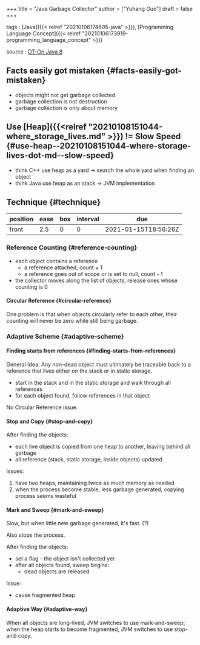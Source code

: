 +++
title = "Java Garbage Collector"
author = ["Yuhang Guo"]
draft = false
+++

tags
: [Java]({{< relref "20210106174605-java" >}}), [Programming Language Concept]({{< relref "20210106173919-programming_language_concept" >}})

source
: [DT-On Java 8](x-devonthink-item://199347D4-709D-41DF-84EA-B02E4E11ACEE)


## Facts easily got mistaken {#facts-easily-got-mistaken}

-   objects might not get garbage collected
-   garbage collection is not destruction
-   garbage collection is only about memory


## Use [Heap]({{<relref "20210108151044-where_storage_lives.md" >}}) != Slow Speed {#use-heap--20210108151044-where-storage-lives-dot-md--slow-speed}

-   think C++ use heap as a yard -> search the whole yard when finding an object
-   think Java use heap as an stack -> JVM implementation


## Technique {#technique}

| position | ease | box | interval | due                  |
|----------|------|-----|----------|----------------------|
| front    | 2.5  | 0   | 0        | 2021-01-15T18:56:26Z |


### Reference Counting {#reference-counting}

-   each object contains a reference
    -   a reference attached, count + 1
    -   a reference goes out of scope or is set to null, count - 1
-   the collector moves along the list of objects, release ones whose counting is 0


#### Circular Reference {#circular-reference}

One problem is that when objects circularly refer to each other,
their counting will never be zero while still being garbage.


### Adaptive Scheme {#adaptive-scheme}


#### Finding starts from references {#finding-starts-from-references}

General Idea: Any non-dead object must ultimately be traceable back to
a reference that lives either on the stack or in static storage.

-   start in the stack and in the static storage and walk through all references
-   for each object found, follow references in that object

No Circular Reference issue.


#### Stop and Copy {#stop-and-copy}

After finding the objects:

-   each live object is copied from one heap to another, leaving behind all garbage
-   all reference (stack, static storage, inside objects) updated

Issues:

1.  have two heaps, maintaining twice as much memory as needed
2.  when the process become stable, less garbage generated, copying process seems wasteful


#### Mark and Sweep {#mark-and-sweep}

Slow, but when little new garbage generated, it's fast. (?)

Also stops the process.

After finding the objects:

-   set a flag - the object isn't collected yet
-   after all objects found, sweep begins:
    -   dead objects are released

Issue:

-   cause fragmented heap


#### Adaptive Way {#adaptive-way}

When all objects are long-lived, JVM switches to use mark-and-sweep;
when the heap starts to become fragmented, JVM switches to use stop-and-copy.
